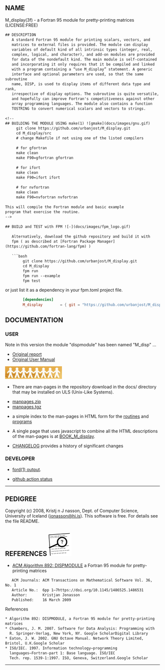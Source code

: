 ## NAME
   M_display(3f) - a Fortran 95 module for pretty-printing matrices
   (LICENSE:FREE)
<!--
## SYNOPSIS
```text
       use m_display, only : disp
-->
```
## DESCRIPTION
   A standard Fortran 95 module for printing scalars, vectors, and
   matrices to external files is provided. The module can display
   variables of default kind of all intrinsic types (integer, real,
   complex, logical, and character), and add-on modules are provided
   for data of the nondefault kind. The main module is self-contained
   and incorporating it only requires that it be compiled and linked
   with a program containing a “use M_display” statement. A generic
   interface and optional parameters are used, so that the same subroutine
   name, DISP, is used to display items of different data type and rank,
   irrespective of display options. The subroutine is quite versatile,
   and hopefully can improve Fortran's competitiveness against other
   array programming languages. The module also contains a function
   TOSTRING to convert numerical scalars and vectors to strings.

<!--
## BUILDING THE MODULE USING make(1) ![gmake](docs/images/gnu.gif)
     git clone https://github.com/urbanjost/M_display.git
     cd M_display/src
     # change Makefile if not using one of the listed compilers
     
     # for gfortran
     make clean
     make F90=gfortran gfortran
     
     # for ifort
     make clean
     make F90=ifort ifort

     # for nvfortran
     make clean
     make F90=nvfortran nvfortran

This will compile the Fortran module and basic example
program that exercise the routine.
-->

## BUILD and TEST with FPM ![-](docs/images/fpm_logo.gif)

   Alternatively, download the github repository and build it with
   fpm ( as described at [Fortran Package Manager](https://github.com/fortran-lang/fpm) )

   ```bash
        git clone https://github.com/urbanjost/M_display.git
        cd M_display
        fpm run
        fpm run --example
        fpm test
   ```

   or just list it as a dependency in your fpm.toml project file.

```toml
        [dependencies]
        M_display        = { git = "https://github.com/urbanjost/M_display.git" }
```
## DOCUMENTATION

### USER
Note in this version the module "dispmodule" has been named "M_disp" ...

   - [Original report](docs/dispmodule-report.pdf)
   - [Original User Manual](docs/dispmodule-userman-report.pdf)

![manpages](docs/images/manpages.gif)
   - There are man-pages in the repository download in the docs/ directory
     that may be installed on ULS (Unix-Like Systems).

   + [manpages.zip](https://urbanjost.github.io/M_display/manpages.zip)
   + [manpages.tgz](https://urbanjost.github.io/M_display/manpages.tgz)

   - a simple index to the man-pages in HTML form for the
   [routines](https://urbanjost.github.io/M_display/man3.html) 
   and [programs](https://urbanjost.github.io/M_display/man1.html) 

   - A single page that uses javascript to combine all the HTML
     descriptions of the man-pages is at 
     [BOOK_M_display](https://urbanjost.github.io/M_display/BOOK_M_display.html).

   - [CHANGELOG](docs/CHANGELOG.md) provides a history of significant changes

### DEVELOPER
   - [ford(1) output](https://urbanjost.github.io/M_display/fpm-ford/index.html).
<!--
   - [doxygen(1) output](https://urbanjost.github.io/M_display/doxygen_out/html/index.html).
-->
   - [github action status](docs/STATUS.md) 
---
## PEDIGREE
  Copyright (c) 2008, Kristj n J nasson, Dept. of Computer Science, University of
  Iceland (jonasson@hi.is). This software is free. For details see the file README.

## REFERENCES ![-](docs/images/ref.gif)

 * [ACM Algorithm 892: DISPMODULE](https://dl.acm.org/doi/10.1145/1486525.1486531) a Fortran 95 module for pretty-printing matrices
```text
   ACM Journals: ACM Transactions on Mathematical Software Vol. 36, No. 1 
   Article No.:  6pp 1–7https://doi.org/10.1145/1486525.1486531
   Author:       Kristjan Jonasson
   Published:    16 March 2009
```
References

    * Algorithm 892: DISPMODULE, a Fortran 95 module for pretty-printing matrices
    * Chambers, J. M. 2007. Software for Data Analysis: Programming with
      R. Springer-Verlag, New York, NY. Google ScholarDigital Library
    * Eaton, J. W. 2002. GNU Octave Manual. Network Theory Limited, Bristol, U.K.Google Scholar
    * ISO/IEC. 1997. Information technology—programming
      languages—Fortran-part 1: Base language. ISO/IEC
      Tech. rep. 1539-1:1997. ISO, Geneva, Switzerland.Google Scholar
---
